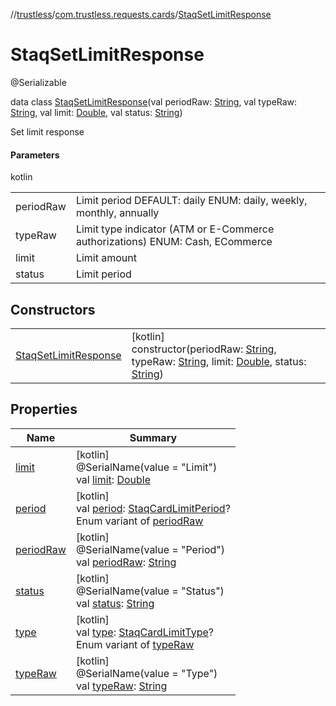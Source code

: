 //[trustless](../../../index.md)/[com.trustless.requests.cards](../index.md)/[StaqSetLimitResponse](index.md)

# StaqSetLimitResponse

@Serializable

data class [StaqSetLimitResponse](index.md)(val periodRaw: [String](https://kotlinlang.org/api/latest/jvm/stdlib/kotlin/-string/index.html), val typeRaw: [String](https://kotlinlang.org/api/latest/jvm/stdlib/kotlin/-string/index.html), val limit: [Double](https://kotlinlang.org/api/latest/jvm/stdlib/kotlin/-double/index.html), val status: [String](https://kotlinlang.org/api/latest/jvm/stdlib/kotlin/-string/index.html))

Set limit response

#### Parameters

kotlin

| | |
|---|---|
| periodRaw | Limit period DEFAULT: daily ENUM:  daily, weekly, monthly, annually |
| typeRaw | Limit type indicator (ATM or E-Commerce authorizations) ENUM:  Cash, ECommerce |
| limit | Limit amount |
| status | Limit period |

## Constructors

| | |
|---|---|
| [StaqSetLimitResponse](-staq-set-limit-response.md) | [kotlin]<br>constructor(periodRaw: [String](https://kotlinlang.org/api/latest/jvm/stdlib/kotlin/-string/index.html), typeRaw: [String](https://kotlinlang.org/api/latest/jvm/stdlib/kotlin/-string/index.html), limit: [Double](https://kotlinlang.org/api/latest/jvm/stdlib/kotlin/-double/index.html), status: [String](https://kotlinlang.org/api/latest/jvm/stdlib/kotlin/-string/index.html)) |

## Properties

| Name | Summary |
|---|---|
| [limit](limit.md) | [kotlin]<br>@SerialName(value = &quot;Limit&quot;)<br>val [limit](limit.md): [Double](https://kotlinlang.org/api/latest/jvm/stdlib/kotlin/-double/index.html) |
| [period](period.md) | [kotlin]<br>val [period](period.md): [StaqCardLimitPeriod](../-staq-card-limit-period/index.md)?<br>Enum variant of [periodRaw](period-raw.md) |
| [periodRaw](period-raw.md) | [kotlin]<br>@SerialName(value = &quot;Period&quot;)<br>val [periodRaw](period-raw.md): [String](https://kotlinlang.org/api/latest/jvm/stdlib/kotlin/-string/index.html) |
| [status](status.md) | [kotlin]<br>@SerialName(value = &quot;Status&quot;)<br>val [status](status.md): [String](https://kotlinlang.org/api/latest/jvm/stdlib/kotlin/-string/index.html) |
| [type](type.md) | [kotlin]<br>val [type](type.md): [StaqCardLimitType](../-staq-card-limit-type/index.md)?<br>Enum variant of [typeRaw](type-raw.md) |
| [typeRaw](type-raw.md) | [kotlin]<br>@SerialName(value = &quot;Type&quot;)<br>val [typeRaw](type-raw.md): [String](https://kotlinlang.org/api/latest/jvm/stdlib/kotlin/-string/index.html) |
